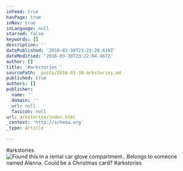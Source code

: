 ```yaml
---
inFeed: true
hasPage: true
inNav: true
inLanguage: null
starred: false
keywords: []
description: ''
datePublished: '2016-03-30T23:22:20.618Z'
dateModified: '2016-03-30T23:22:04.467Z'
author: []
title: '#arkstories '
sourcePath: _posts/2016-03-30-arkstories.md
published: true
authors: []
publisher:
  name: ''
  domain: ''
  url: null
  favicon: null
url: arkstories/index.html
_context: 'http://schema.org'
_type: Article

---
```

\#arkstories
![Found this in a rental car glove compartment.. Belongs to someone named Alanna. Could be a Christmas card? #arkstories](https://scontent.cdninstagram.com/t51.2885-15/s640x640/sh0.08/e35/12424743_584704561696234_1297440723_n.jpg?ig_cache_key=MTIxNDAwNTQzMTExODczODE3OQ%3D%3D.2)